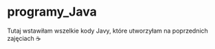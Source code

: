 # programy_Java

Tutaj wstawiłam wszelkie kody Javy, które utworzyłam na poprzednich zajęciach 
:coffee: 
